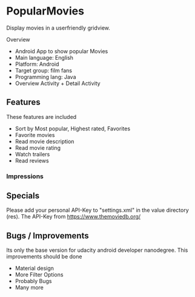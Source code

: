 # PopularMovies
Display movies in a userfriendly gridview. 

Overview
+ Android App to show popular Movies
+ Main language: English
+ Platform: Android
+ Target group: film fans
+ Programming lang: Java
+ Overview Activity + Detail Activity

## Features
These features are included

+ Sort by Most popular, Highest rated, Favorites
+ Favorite movies
+ Read movie description
+ Read movie rating
+ Watch trailers
+ Read reviews

### Impressions


## Specials
Please add your personal API-Key to "settings.xml" in the value directory (res).
The API-Key from https://www.themoviedb.org/

## Bugs / Improvements
Its only the base version for udacity android developer nanodegree.
This improvements should be done

+ Material design
+ More Filter Options
+ Probably Bugs
+ Many more
